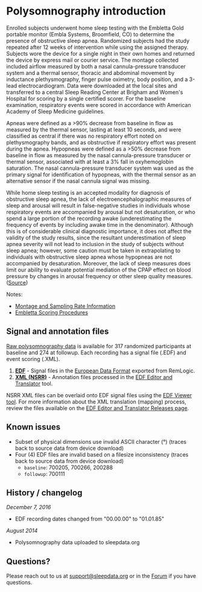 # Polysomnography introduction

Enrolled subjects underwent home sleep testing with the Embletta Gold portable monitor (Embla Systems, Broomfield, CO) to determine the presence of obstructive sleep apnea. Randomized subjects had the study repeated after 12 weeks of intervention while using the assigned therapy. Subjects wore the device for a single night in their own homes and returned the device by express mail or courier service. The montage collected included airflow measured by both a nasal cannula-pressure transducer system and a thermal sensor, thoracic and abdominal movement by inductance plethysmography, finger pulse oximetry, body position, and a 3-lead electrocardiogram. Data were downloaded at the local sites and transferred to a central Sleep Reading Center at Brigham and Women's Hospital for scoring by a single certified scorer. For the baseline examination, respiratory events were scored in accordance with American Academy of Sleep Medicine guidelines.

Apneas were defined as a >90% decrease from baseline in flow as measured by the thermal sensor, lasting at least 10 seconds, and were classified as central if there was no respiratory effort noted on plethysmography bands, and as obstructive if respiratory effort was present during the apnea. Hypopneas were defined as a >50% decrease from baseline in flow as measured by the nasal cannula-pressure transducer or thermal sensor, associated with at least a 3% fall in oxyhemoglobin saturation. The nasal cannula-pressure transducer system was used as the primary signal for identification of hypopneas, with the thermal sensor as an alternative sensor if the nasal cannula signal was missing.

While home sleep testing is an accepted modality for diagnosis of obstructive sleep apnea, the lack of electroencephalographic measures of sleep and arousal will result in false-negative studies in individuals whose respiratory events are accompanied by arousal but not desaturation, or who spend a large portion of the recording awake (underestimating the frequency of events by including awake time in the denominator). Although this is of considerable clinical diagnostic importance, it does not affect the validity of the study results, since the resultant underestimation of sleep apnea severity will not lead to inclusion in the study of subjects without sleep apnea; however, some caution must be taken in extrapolating to individuals with obstructive sleep apnea whose hypopneas are not accompanied by desaturation. Moreover, the lack of sleep measures does limit our ability to evaluate potential mediation of the CPAP effect on blood pressure by changes in arousal frequency or other sleep quality measures. ([Source](http://www.nejm.org/doi/full/10.1056/NEJMoa1306766#t=article))

Notes:

- [Montage and Sampling Rate Information](:pages_path:/equipment/montage-and-sampling-rate-information.md)
- [Embletta Scoring Procedures](:pages_path:/manuals/embletta-scoring-procedures)

## Signal and annotation files

[Raw polysomnography data](:files_path:/) is available for 317 randomized participants at baseline and 274 at followup. Each recording has a signal file (.EDF) and event scoring (.XML).

1. **[EDF](:files_path:/polysomnography/edfs)** - Signal files in the [European Data Format](http://www.edfplus.info/) exported from RemLogic.
2. **[XML (NSRR)](:files_path:/polysomnography/annotations-events-nsrr)** - Annotation files processed in the [EDF Editor and Translator](https://www.sleepdata.org/tools/edf-editor-and-translator) tool.

NSRR XML files can be overlaid onto EDF signal files using the [EDF Viewer tool](https://sleepdata.org/community/tools/nsrr-edf-viewer). For more information about the XML translation (mapping) process, review the files available on the [EDF Editor and Translator Releases page](https://github.com/nsrr/edf-editor-translator/releases).

## Known issues

- Subset of physical dimensions use invalid ASCII character (°) (traces back to source data from device download)
- Four (4) EDF files are invalid based on a filesize inconsistency (traces back to source data from device download)
  - `baseline`: 700205, 700266, 200288
  - `followup`: 700111

## History / changelog

*December 7, 2016*
- EDF recording dates changed from "00.00.00" to "01.01.85"

*August 2014*
- Polysomnography data uploaded to sleepdata.org

## Questions?

Please reach out to us at support@sleepdata.org or in the [Forum](https://sleepdata.org/forum) if you have questions.
